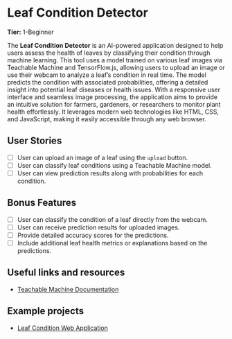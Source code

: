 # Leaf Condition Detector 

**Tier:** 1-Beginner

The **Leaf Condition Detector** is an AI-powered application designed to help users assess the health of leaves by classifying their condition through machine learning. This tool uses a model trained on various leaf images via Teachable Machine and TensorFlow.js, allowing users to upload an image or use their webcam to analyze a leaf’s condition in real time. The model predicts the condition with associated probabilities, offering a detailed insight into potential leaf diseases or health issues. With a responsive user interface and seamless image processing, the application aims to provide an intuitive solution for farmers, gardeners, or researchers to monitor plant health effortlessly. It leverages modern web technologies like HTML, CSS, and JavaScript, making it easily accessible through any web browser.

## User Stories

- [ ] User can upload an image of a leaf using the `upload` button.
- [ ] User can classify leaf conditions using a Teachable Machine model.
- [ ] User can view prediction results along with probabilities for each condition.

## Bonus Features

- [ ] User can classify the condition of a leaf directly from the webcam.
- [ ] User can receive prediction results for uploaded images.
- [ ] Provide detailed accuracy scores for the predictions.
- [ ] Include additional leaf health metrics or explanations based on the predictions.

## Useful links and resources

- [Teachable Machine Documentation](https://teachablemachine.withgoogle.com/)

## Example projects

-   [Leaf Condition Web Application](https://github.com/pukhraj1002/leaf-condition)
